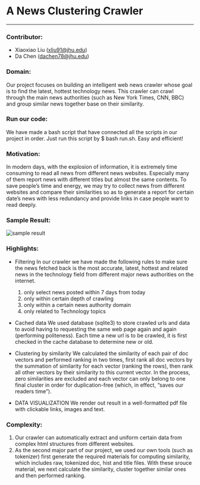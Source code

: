 # A News Clustering Crawler
----------------------------
### Contributor:
* Xiaoxiao Liu	 (xliu91@jhu.edu)
* Da Chen    (dachen78@jhu.edu)

### Domain:
Our project focuses on building an intelligent web news crawler whose goal is to find the latest, hottest technology news. This crawler can crawl through the main news authorities (such as New York Times, CNN, BBC) and group similar news together base on their similarity.

### Run our code:
We have made a bash script that have connected all the scripts in our project in order. Just run this script by $ bash run.sh. Easy and efficient!

### Motivation:
In modern days, with the explosion of information, it is extremely time consuming to read all news from different news websites. Especially many of them report news with different titles but almost the same contents. To save people’s time and energy, we may try to collect news from different websites and compare their similarities so as to generate a report for certain date’s news with less redundancy and provide links in case people want to read deeply. 

### Sample Result: 
![sample result](./PDF_Generator/sample.png "Sample page")

### Highlights:
* Filtering
In our crawler we have made the following rules to make sure the news fetched back is the most accurate, latest, hottest and related news in the technology field from different major news authorities on the internet.
  1)	only select news posted within 7 days from today
  2)	only within certain depth of crawling 
  3)	only within a certain news authority domain
  4)	only related to Technology topics

* Cached data
We used database (sqlite3) to store crawled urls and data to avoid having to requesting the same web page again and again (performing politeness). Each time a new url is to be crawled, it is first checked in the cache database to determine new or old. 
	
* Clustering by similarity
We calculated the similarity of each pair of doc vectors and performed ranking in two times, first rank all doc vectors by the summation of similarity for each vector (ranking the rows), then rank all other vectors by their similarity to this current vector. In the process, zero similarities are excluded and each vector can only belong to one final cluster in order for duplication-free (which, in effect, “saves our readers time”).

* DATA VISUALIZATION
We render out result in a well-formatted pdf file with clickable links, images and text. 


### Complexity: 
1.	Our crawler can automatically extract and uniform certain data from complex html structures from different websites.
2.	As the second major part of our project, we used our own tools (such as tokenizer) first generate the required materials for computing similarity, which includes raw, tokenized doc, hist and title files. With these srouce material, we next calculate the similarity, cluster together similar ones and then performed ranking.



